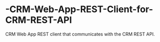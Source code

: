 # -CRM-Web-App-REST-Client-for-CRM-REST-API

 CRM Web App REST client that communicates with the CRM REST API.
